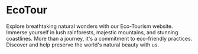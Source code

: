 # EcoTour
Explore breathtaking natural wonders with our Eco-Tourism website. Immerse yourself in lush rainforests, majestic mountains, and stunning coastlines. More than a journey, it's a commitment to eco-friendly practices. Discover and help preserve the world's natural beauty with us.
